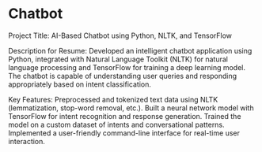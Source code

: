 # Chatbot

Project Title:
AI-Based Chatbot using Python, NLTK, and TensorFlow

Description for Resume:
Developed an intelligent chatbot application using Python, integrated with Natural Language Toolkit (NLTK) for natural language processing and TensorFlow for training a deep learning model.
The chatbot is capable of understanding user queries and responding appropriately based on intent classification.

Key Features:
Preprocessed and tokenized text data using NLTK (lemmatization, stop-word removal, etc.).
Built a neural network model with TensorFlow for intent recognition and response generation.
Trained the model on a custom dataset of intents and conversational patterns.
Implemented a user-friendly command-line interface for real-time user interaction.
